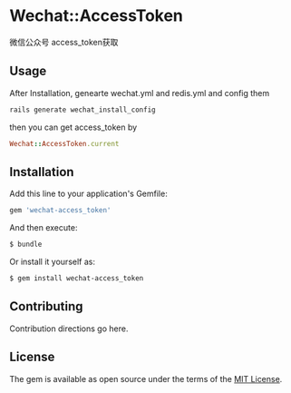 # Wechat::AccessToken
微信公众号 access_token获取

## Usage
After Installation,
genearte wechat.yml and redis.yml and config them 
```bash
rails generate wechat_install_config
```

then you can get access_token by
```ruby
Wechat::AccessToken.current
```

## Installation
Add this line to your application's Gemfile:

```ruby
gem 'wechat-access_token'
```

And then execute:
```bash
$ bundle
```

Or install it yourself as:
```bash
$ gem install wechat-access_token
```

## Contributing
Contribution directions go here.

## License
The gem is available as open source under the terms of the [MIT License](https://opensource.org/licenses/MIT).

